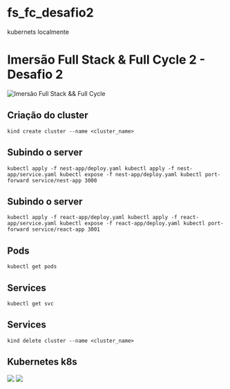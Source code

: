 # fs_fc_desafio2
kubernets localmente
# Imersão Full Stack & Full Cycle 2 - Desafio 2

![Imersão Full Stack && Full Cycle](https://events-fullcycle.s3.amazonaws.com/events-fullcycle/static/site/img/grupo_4417.png)

## Criação do cluster
`kind create cluster --name <cluster_name>`

## Subindo o server

`kubectl apply -f nest-app/deploy.yaml
kubectl apply -f nest-app/service.yaml
kubectl expose -f nest-app/deploy.yaml
kubectl port-forward service/nest-app 3000`

## Subindo o server

`kubectl apply -f react-app/deploy.yaml
kubectl apply -f react-app/service.yaml
kubectl expose -f react-app/deploy.yaml
kubectl port-forward service/react-app 3001`

## Pods

`kubectl get pods`

## Services

`kubectl get svc`

## Services

`kind delete cluster --name <cluster_name>`

## Kubernetes k8s

<img src="https://img.shields.io/static/v1?label=Go&message=reference&color=blue&style=for-the-badge&logo=ghost"/>
<img src="https://img.shields.io/static/v1?label=cii best practices&message=passing&color=green&style=for-the-badge&logo=ghost"/>
